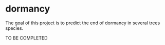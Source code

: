 
<!-- README.md is generated from README.Rmd. Please edit that file -->
dormancy
========

<!-- badges: start -->
<!-- badges: end -->
The goal of this project is to predict the end of dormancy in several trees species.

TO BE COMPLETED
